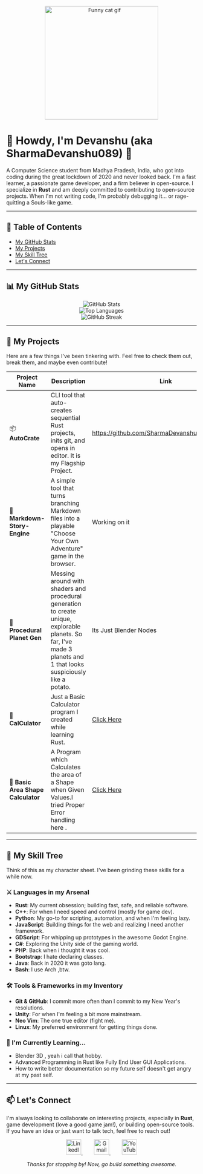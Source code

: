 <p align="center">
  <a href="https://www.youtube.com/watch?v=dQw4w9WgXcQ">
    <img src="https://www.google.com/search?q=https://media.giphy.com/media/v1.Y2lkPTc5MGI3NjExaDB6d2p2ZjlhZzJ2bW14cXBpNzgzaG14ZzB6bHBvM3dnbTNsaDI2ZyZlcD12MV9pbnRlcm5hbF9naWZfYnlfaWQmY3Q9Zw/13HgwGsXF0aiwE/giphy.gif" alt="Funny cat gif" width="300">
  </a>
</p>

# 👋 Howdy, I'm Devanshu (aka SharmaDevanshu089) 👋

A Computer Science student from Madhya Pradesh, India, who got into coding during the great lockdown of 2020 and never looked back. I'm a fast learner, a passionate game developer, and a firm believer in open-source. I specialize in **Rust** and am deeply committed to contributing to open-source projects. When I'm not writing code, I'm probably debugging it... or rage-quitting a Souls-like game.

---

## 📜 Table of Contents

- [My GitHub Stats](#-my-github-stats)
- [My Projects](#-my-projects)
- [My Skill Tree](#-my-skill-tree)
- [Let's Connect](#-lets-connect)

---

## 📊 My GitHub Stats

<p align="center">
<img src="https://github-readme-stats.vercel.app/api?username=sharmadevanshu089&theme=tokyonight&show_icons=true&hide_border=true&count_private=true" alt="GitHub Stats" /><br/>
<img src="https://github-readme-stats.vercel.app/api/top-langs/?username=sharmadevanshu089&theme=tokyonight&show_icons=true&hide_border=true&layout=compact" alt="Top Languages" /><br/>
<img src="https://github-readme-streak-stats.herokuapp.com/?user=sharmadevanshu089&theme=tokyonight&hide_border=true" alt="GitHub Streak" />
</p>

---

## 🚀 My Projects

Here are a few things I've been tinkering with. Feel free to check them out, break them, and maybe even contribute!

| Project Name            | Description                                                                 | Link         |
|-------------------------|-----------------------------------------------------------------------------|--------------|
| 📦 **AutoCrate**     | CLI tool that auto-creates sequential Rust projects, inits git, and opens in editor. It is my Flagship Project. | https://github.com/SharmaDevanshu089/AutoCrate|
| 📝 **Markdown-Story-Engine** | A simple tool that turns branching Markdown files into a playable "Choose Your Own Adventure" game in the browser. | Working on it|
| 🌌 **Procedural Planet Gen** | Messing around with shaders and procedural generation to create unique, explorable planets. So far, I've made 3 planets and 1 that looks suspiciously like a potato. | Its Just Blender Nodes|
| 🧮 **CalCulator** | Just a Basic Calculator program I created while learning Rust. | <a href="https://github.com/SharmaDevanshu089/CalCulator">Click Here</a>|
| 📐 **Basic Area Shape Calculator** | A Program which Calculates the area of a Shape when Given Values.I tried Proper Error handling here . | <a href="https://github.com/SharmaDevanshu089/_ShapeAreaCalculatulatolator">Click Here</a>|

---

## 💼 My Skill Tree

Think of this as my character sheet. I've been grinding these skills for a while now.

### ⚔️ Languages in my Arsenal

- **Rust**: My current obsession; building fast, safe, and reliable software.
- **C++**: For when I need speed and control (mostly for game dev).
- **Python**: My go-to for scripting, automation, and when I'm feeling lazy.
- **JavaScript**: Building things for the web and realizing I need another framework.
- **GDScript**: For whipping up prototypes in the awesome Godot Engine.
- **C#**: Exploring the Unity side of the gaming world.
- **PHP**: Back when i thought it was cool.
- **Bootstrap**: I hate declaring classes.
- **Java**: Back in 2020 it was goto lang.
- **Bash**: I use Arch ,btw.

### 🛠️ Tools & Frameworks in my Inventory

- **Git & GitHub**: I commit more often than I commit to my New Year's resolutions.
- **Unity**: For when I'm feeling a bit more mainstream.
- **Neo Vim**: The one true editor (fight me).
- **Linux**: My preferred environment for getting things done.

### 🌱 I'm Currently Learning...

- Blender 3D , yeah i call that hobby.
- Advanced Programming in Rust like Fully End User GUI Applications.
- How to write better documentation so my future self doesn't get angry at my past self.

---

## 📫 Let's Connect

I'm always looking to collaborate on interesting projects, especially in **Rust**, game development (love a good game jam!), or building open-source tools. If you have an idea or just want to talk tech, feel free to reach out!

<p align="center">
  <a href="https://www.linkedin.com/in/devanshu-sharma-9b7554237/" target="_blank" style="margin: 0 15px;">
    <img src="https://cdn.jsdelivr.net/gh/devicons/devicon/icons/linkedin/linkedin-original.svg" alt="LinkedIn" width="40" height="40">
  </a>
  <a href="mailto:sharma.devanshu089@gmail.com" style="margin: 0 15px;">
    <img src="https://cdn.jsdelivr.net/gh/devicons/devicon/icons/google/google-original.svg" alt="Gmail" width="40" height="40">
  </a>
  <a href="https://www.youtube.com/@PotatoAsUserName" target="_blank" style="margin: 0 15px;">
    <img src="https://cdn.jsdelivr.net/npm/simple-icons@v11/icons/youtube.svg" alt="YouTube" width="40" height="40">
  </a>
</p>

<p align="center"><em>Thanks for stopping by! Now, go build something awesome.</em></p>